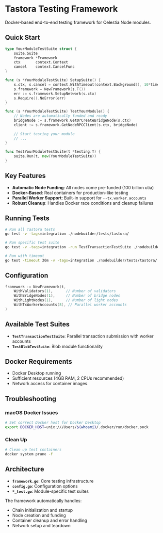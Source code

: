 # Tastora Testing Framework

Docker-based end-to-end testing framework for Celestia Node modules.

## Quick Start

```go
type YourModuleTestSuite struct {
    suite.Suite
    framework *Framework
    ctx       context.Context
    cancel    context.CancelFunc
}

func (s *YourModuleTestSuite) SetupSuite() {
    s.ctx, s.cancel = context.WithTimeout(context.Background(), 10*time.Minute)
    s.framework = NewFramework(s.T())
    err := s.framework.SetupNetwork(s.ctx)
    s.Require().NoError(err)
}

func (s *YourModuleTestSuite) TestYourModule() {
    // Nodes are automatically funded and ready
    bridgeNode := s.framework.GetOrCreateBridgeNode(s.ctx)
    client := s.framework.GetNodeRPCClient(s.ctx, bridgeNode)
    
    // Start testing your module
    // ...
}

func TestYourModuleTestSuite(t *testing.T) {
    suite.Run(t, new(YourModuleTestSuite))
}
```

## Key Features

- **Automatic Node Funding**: All nodes come pre-funded (100 billion utia)
- **Docker-Based**: Real containers for production-like testing
- **Parallel Worker Support**: Built-in support for `--tx.worker.accounts`
- **Robust Cleanup**: Handles Docker race conditions and cleanup failures

## Running Tests

```bash
# Run all Tastora tests
go test -v -tags=integration ./nodebuilder/tests/tastora/

# Run specific test suite
go test -v -tags=integration -run TestTransactionTestSuite ./nodebuilder/tests/tastora/

# Run with timeout
go test -timeout 30m -v -tags=integration ./nodebuilder/tests/tastora/
```

## Configuration

```go
framework := NewFramework(t,
    WithValidators(1),      // Number of validators
    WithBridgeNodes(1),     // Number of bridge nodes
    WithLightNodes(1),      // Number of light nodes
    WithTxWorkerAccounts(8), // Parallel worker accounts
)
```

## Available Test Suites

- **`TestTransactionTestSuite`**: Parallel transaction submission with worker accounts
- **`TestBlobTestSuite`**: Blob module functionality

## Docker Requirements

- Docker Desktop running
- Sufficient resources (4GB RAM, 2 CPUs recommended)
- Network access for container images

## Troubleshooting

### macOS Docker Issues

```bash
# Set correct Docker host for Docker Desktop
export DOCKER_HOST=unix:///Users/$(whoami)/.docker/run/docker.sock
```

### Clean Up

```bash
# Clean up test containers
docker system prune -f
```

## Architecture

- **`framework.go`**: Core testing infrastructure
- **`config.go`**: Configuration options
- **`*_test.go`**: Module-specific test suites

The framework automatically handles:

- Chain initialization and startup
- Node creation and funding
- Container cleanup and error handling
- Network setup and teardown
